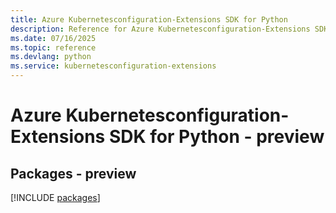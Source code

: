 ```yaml
---
title: Azure Kubernetesconfiguration-Extensions SDK for Python
description: Reference for Azure Kubernetesconfiguration-Extensions SDK for Python
ms.date: 07/16/2025
ms.topic: reference
ms.devlang: python
ms.service: kubernetesconfiguration-extensions
---
```

# Azure Kubernetesconfiguration-Extensions SDK for Python - preview
## Packages - preview
[!INCLUDE [packages](kubernetesconfiguration-extensions-index.md)]